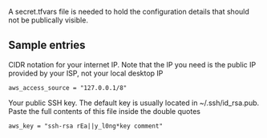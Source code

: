 A secret.tfvars file is needed to hold the configuration details that 
should not be publically visible.

## Sample entries
CIDR notation for your internet IP. Note that the IP you need is the public IP provided by your ISP, not your local desktop IP

```
aws_access_source = "127.0.0.1/8"
```

Your public SSH key. The default key is usually located in ~/.ssh/id_rsa.pub. Paste the full contents of this file inside the double quotes
```
aws_key = "ssh-rsa rEa||y_l0ng*key comment"
```